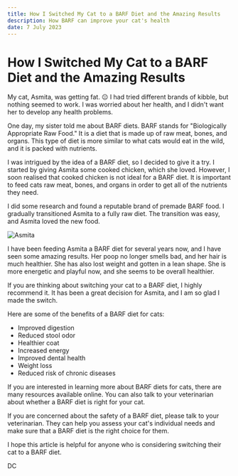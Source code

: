 ```yaml
---
title: How I Switched My Cat to a BARF Diet and the Amazing Results
description: How BARF can improve your cat's health
date: 7 July 2023
---
```


# How I Switched My Cat to a BARF Diet and the Amazing Results

My cat, Asmita, was getting fat. 😐 I had tried different brands of kibble, but nothing seemed to work. I was worried about her health, and I didn't want her to develop any health problems.

One day, my sister told me about BARF diets. BARF stands for "Biologically Appropriate Raw Food." It is a diet that is made up of raw meat, bones, and organs. This type of diet is more similar to what cats would eat in the wild, and it is packed with nutrients.

I was intrigued by the idea of a BARF diet, so I decided to give it a try. I started by giving Asmita some cooked chicken, which she loved. However, I soon realised that cooked chicken is not ideal for a BARF diet. It is important to feed cats raw meat, bones, and organs in order to get all of the nutrients they need.

I did some research and found a reputable brand of premade BARF food. I gradually transitioned Asmita to a fully raw diet. The transition was easy, and Asmita loved the new food.

![Asmita](https://i.imgur.com/p3FAYYE.jpeg)

I have been feeding Asmita a BARF diet for several years now, and I have seen some amazing results. Her poop no longer smells bad, and her hair is much healthier. She has also lost weight and gotten in a lean shape. She is more energetic and playful now, and she seems to be overall healthier.

If you are thinking about switching your cat to a BARF diet, I highly recommend it. It has been a great decision for Asmita, and I am so glad I made the switch.

Here are some of the benefits of a BARF diet for cats:

- Improved digestion
- Reduced stool odor
- Healthier coat
- Increased energy
- Improved dental health
- Weight loss
- Reduced risk of chronic diseases

If you are interested in learning more about BARF diets for cats, there are many resources available online. You can also talk to your veterinarian about whether a BARF diet is right for your cat.

If you are concerned about the safety of a BARF diet, please talk to your veterinarian. They can help you assess your cat's individual needs and make sure that a BARF diet is the right choice for them.

I hope this article is helpful for anyone who is considering switching their cat to a BARF diet.

DC
